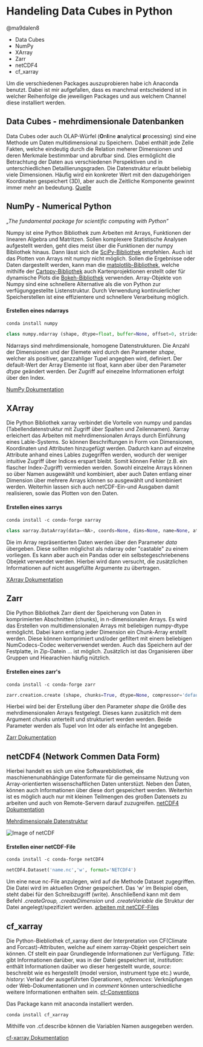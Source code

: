 # Handeling Data Cubes in Python
@ma9dalen8
* Data Cubes
* NumPy
* XArray
* Zarr
* netCDF4
* cf_xarray

Um die verschiedenen Packages auszuprobieren habe ich Anaconda benutzt. Dabei ist mir aufgefallen, dass es manchmal entscheidend ist in welcher Reihenfolge die jeweiligen Packages und aus welchem Channel diese installiert werden.  

## Data Cubes - mehrdimensionale Datenbanken

Data Cubes oder auch OLAP-Würfel (**O**n**l**ine **a**nalytical **p**rocessing) sind eine Methode um Daten multidimensional zu Speichern. Dabei enthält jede Zelle Fakten, welche eindeutig durch die Relation meherer Dimensionen und deren Merkmale bestimmbar und abrufbar sind. Dies ermöglicht die Betrachtung der Daten aus verschiedenen Perspektiven und in unterschiedlichen Detaillierungsgraden.  Die Datenstruktur erlaubt beliebig viele Dimensionen. Häufig wird ein konkreter Wert mit den dazugehörigen Koordinaten gespeichert (3D), aber auch die Zeitliche Komponente gewinnt immer mehr an bedeutung. [Quelle](https://www.datenbanken-verstehen.de/data-warehouse/olap-grundlagen/olap-cube/)




## NumPy - Numerical Python
*„The fundamental package for scientific computing with Python”*
  
Numpy ist eine Python Bibliothek  zum Arbeiten mit Arrays, Funktionen der linearen Algebra und Matritzen. Sollen komplexere Statistische Analysen aufgestellt werden, geht dies meist über die Funktionen der numpy Bibliothek hinaus. Dann lässt sich die [SciPy-Bibliothek](https://www.scipy.org/scipylib/index.html) empfehlen. Auch ist das Plotten von Arrays mit numpy nicht möglich. Sollen die Ergebnisse oder Daten dargestellt werden, kann man die [matplotlib-Bibliothek](https://matplotlib.org/), welche mithilfe der [Cartopy-Bibliothek](https://scitools.org.uk/cartopy/docs/latest/) auch Kartenprojektionen erstellt oder für dynamische Plots die [Bokeh-Bibliothek](https://docs.bokeh.org/en/latest/) verwenden. Array-Objekte von Numpy sind eine schnellere Alternative als die von Python zur verfügunggestellte Listenstruktur. Durch Verwendung kontinuierlicher Speicherstellen ist eine effizientere und schnellere Verarbeitung möglich. 
  
#### Erstellen eines ndarrays
```
conda install numpy
```
```python
class numpy.ndarray (shape, dtype=float, buffer=None, offset=0, strides=None, order=None)
 ```
Ndarrays sind mehrdimensionale, homogene Datenstrukturen. Die Anzahl der Dimensionen und der Elemete wird durch den Parameter *shape*, welcher als positiver, ganzzahliger Tupel angegben wird, definiert. Der default-Wert der Array Elemente ist float, kann aber über den Parameter *dtype* geändert werden. Der Zugriff auf einezelne Informationen erfolgt über den Index. 
  
[NumPy Dokumentation](https://numpy.org/doc/stable/reference/arrays.ndarray.html)


## XArray

Die Python Bibliothek xarray verbindet die Vorteile von numpy und pandas (Tabellendatenstruktur mit Zugriff über Spalten und Zeilennamen). Xarray erleichert das Arbeiten mit mehrdimensionalen Arrays durch Einführung eines Lable-Systems. So können Beschriftungen in Form von Dimensionen, Koordinaten und Attributen hinzugefügt werden. Dadurch kann auf einzelne Attribute anhand eines Lables zugegriffen werden, wodurch der weniger intuitive Zugriff über Indices erspart bleibt. Somit können Fehler (z.B. ein flascher Index-Zugriff) vermieden werden. Sowohl einzelne Arrays können so über Namen ausgewählt und kombiniert, aber auch Daten entlang einer Dimension über mehrere Arrays können so ausgewählt und kombiniert werden. Weiterhin lassen sich auch netCDF-Ein-und Ausgaben damit realisieren, sowie das Plotten von den Daten.

 #### Erstellen eines xarrys
 ```
conda install -c conda-forge xarray
```
 ```python
class xarray.DataArray(data=<NA>, coords=None, dims=None, name=None, attrs=None, indexes=None, fastpath=False)
  ```
    
Die im Array repräsentierten Daten werden über den Parameter *data* übergeben. Diese sollten möglichst als ndarray oder "castable" zu einem vorliegen. Es kann aber auch ein Pandas oder ein selbstegeschriebenens Obejekt verwendet werden. Hierbei wird dann versucht, die zusätzlichen Informationen auf nicht ausgefüllte Argumente zu übertragen.
  
[XArray Dokumentation](http://xarray.pydata.org/en/stable/)


## Zarr

Die Python Bibliothek Zarr dient der Speicherung von Daten in komprimierten Abschnitten (chunks), in n-dimensionalen Arrays. Es wird das Erstellen von multidimensionalen Arrays mit beliebigen numpy-dtype ermöglicht. Dabei kann entlang jeder Dimension ein Chunk-Array erstellt werden. Diese können komprimiert und/oder gefiltert mit einem beliebigen NumCodecs-Codec weiterverwendet werden. Auch das Speichern auf der Festplatte, in Zip-Datein ... ist möglich. Zusätzlich ist das Organisieren über Gruppen und Hiearachien häufig nützlich. 

#### Erstellen eines zarr's
```
conda install -c conda-forge zarr
```
```python
zarr.creation.create (shape, chunks=True, dtype=None, compressor='default', fill_value=0, order='C', store=None, synchronizer=None, overwrite=False, path=None , chunk_store=None, filters=None, cache_metadata=True , cache_attrs=True, read_only=False, object_codec=None)
```

Hierbei wird bei der Erstellung über den Parameter *shape* die Größe des mehrdimensionalen Arrays festgelegt. Dieses kann zusätzlich mit dem Argument *chunks* unterteilt und strukturiert werden werden. Beide Parameter werden als Tupel von Int oder als einfache Int angegeben.

[Zarr Dokumentation](https://zarr.readthedocs.io/en/stable/)


## netCDF4 (Network Commen Data Form)

Hierbei handelt es sich um eine Softwarebibliothek, die maschienenunabhängige Datenformate für die gemeinsame Nutzung von Array-orientierten wissenschaftlichen Daten unterstüzt. Neben den Daten, können auch Informationen über diese dort gespeichert werden. Weiterhin ist es möglich auch nur mit kleinen Teilmengen des großen Datensets zu arbeiten und auch von Remote-Servern darauf zuzugreifen.
[netCDF4 Dokumentation](http://unidata.github.io/netcdf4-python/netCDF4/index.html)

[Mehrdimensionale Datenstruktur](https://towardsdatascience.com/handling-netcdf-files-using-xarray-for-absolute-beginners-111a8ab4463f)

![Image of netCDF](https://miro.medium.com/max/875/1*oIyi7fqvyjIwEw49XkMFig.png)

#### Erstellen einer netCDF-File
```
conda install -c conda-forge netCDF4
```
```python
netCDF4.Dataset('name.nc','w', format='NETCDF4')
```

Um eine neue nc-File anzulegen, wird auf die Methode Dataset zugegriffen. Die Datei wird im aktuellen Ordner gespeichert. Das 'w' im Beispiel oben, steht dabei für den Schreibzugriff (write). Anschließend kann mit dem Befehl *.createGroup, .createDimension* und *.createVariable* die Struktur der Datei angelegt/spezifiziert werden.
[arbeiten mit netCDF-Files ](https://pyhogs.github.io/intro_netcdf4.html)


## cf_xarray

Die Python-Biebliothek cf_xarray dient der Interpretation von CF(Climate and Forcast)-Attributen, welche auf einem xarray-Objekt gespeichert sein können. Cf stellt ein paar Grundlegende Informationen zur Verfügung. *Title*: gibt Informationen darüber, was in der Datei gespeichert ist, *institution*: enthält Informationen daüber wo dieser hergestellt wurde, *source*: beschreibt wie es hergestellt (model version, instrument type etc.) wurde, *history*: Verlauf der ausgeführten Operationen, *references*: Verknüpfungen oder Web-Dokumentationen und in *comment* können unterschiedliche weitere Informationen enthalten sein. [cf-Conventions](https://cfconventions.org/Data/cf-documents/overview/viewgraphs.pdf)

Das Package kann mit anaconda installiert werden.
```
conda install cf_xarray
```

Mithilfe von .cf.describe können die Variablen Namen ausgegeben werden. 

[cf-xarray Dokumentation](https://cf-xarray.readthedocs.io/en/latest/examples/introduction.html)
